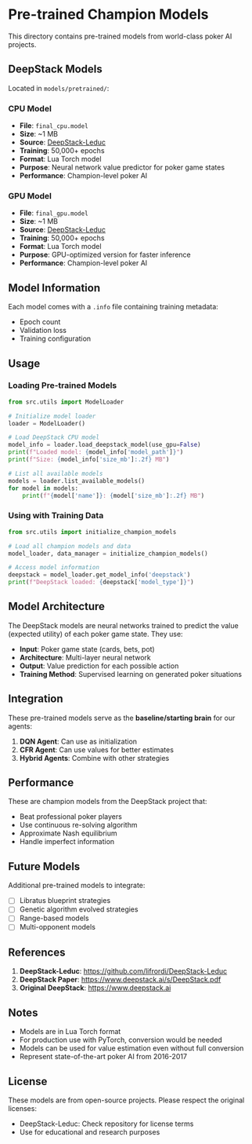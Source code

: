 # Pre-trained Champion Models

This directory contains pre-trained models from world-class poker AI projects.

## DeepStack Models

Located in `models/pretrained/`:

### CPU Model
- **File**: `final_cpu.model`
- **Size**: ~1 MB
- **Source**: [DeepStack-Leduc](https://github.com/lifrordi/DeepStack-Leduc)
- **Training**: 50,000+ epochs
- **Format**: Lua Torch model
- **Purpose**: Neural network value predictor for poker game states
- **Performance**: Champion-level poker AI

### GPU Model  
- **File**: `final_gpu.model`
- **Size**: ~1 MB
- **Source**: [DeepStack-Leduc](https://github.com/lifrordi/DeepStack-Leduc)
- **Training**: 50,000+ epochs
- **Format**: Lua Torch model
- **Purpose**: GPU-optimized version for faster inference
- **Performance**: Champion-level poker AI

## Model Information

Each model comes with a `.info` file containing training metadata:
- Epoch count
- Validation loss
- Training configuration

## Usage

### Loading Pre-trained Models

```python
from src.utils import ModelLoader

# Initialize model loader
loader = ModelLoader()

# Load DeepStack CPU model
model_info = loader.load_deepstack_model(use_gpu=False)
print(f"Loaded model: {model_info['model_path']}")
print(f"Size: {model_info['size_mb']:.2f} MB")

# List all available models
models = loader.list_available_models()
for model in models:
    print(f"{model['name']}: {model['size_mb']:.2f} MB")
```

### Using with Training Data

```python
from src.utils import initialize_champion_models

# Load all champion models and data
model_loader, data_manager = initialize_champion_models()

# Access model information
deepstack = model_loader.get_model_info('deepstack')
print(f"DeepStack loaded: {deepstack['model_type']}")
```

## Model Architecture

The DeepStack models are neural networks trained to predict the value (expected utility) of each poker game state. They use:

- **Input**: Poker game state (cards, bets, pot)
- **Architecture**: Multi-layer neural network
- **Output**: Value prediction for each possible action
- **Training Method**: Supervised learning on generated poker situations

## Integration

These pre-trained models serve as the **baseline/starting brain** for our agents:

1. **DQN Agent**: Can use as initialization
2. **CFR Agent**: Can use values for better estimates
3. **Hybrid Agents**: Combine with other strategies

## Performance

These are champion models from the DeepStack project that:
- Beat professional poker players
- Use continuous re-solving algorithm
- Approximate Nash equilibrium
- Handle imperfect information

## Future Models

Additional pre-trained models to integrate:
- [ ] Libratus blueprint strategies
- [ ] Genetic algorithm evolved strategies
- [ ] Range-based models
- [ ] Multi-opponent models

## References

1. **DeepStack-Leduc**: https://github.com/lifrordi/DeepStack-Leduc
2. **DeepStack Paper**: https://www.deepstack.ai/s/DeepStack.pdf
3. **Original DeepStack**: https://www.deepstack.ai

## Notes

- Models are in Lua Torch format
- For production use with PyTorch, conversion would be needed
- Models can be used for value estimation even without full conversion
- Represent state-of-the-art poker AI from 2016-2017

## License

These models are from open-source projects. Please respect the original licenses:
- DeepStack-Leduc: Check repository for license terms
- Use for educational and research purposes
